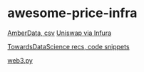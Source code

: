 # awesome-price-infra

[AmberData, csv](https://docs.amberdata.io/reference#csv-format)
[Uniswap via Infura](https://blog.infura.io/frontend-dapp-development-2/)


[TowardsDataScience recs, code snippets](https://towardsdatascience.com/access-crypto-and-defi-apis-891f99b14b38)


[web3.py](https://web3py.readthedocs.io/en/stable/quickstart.html)
